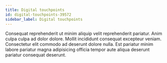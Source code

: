 ```yaml
---
title: Digital touchpoints
id: digital-touchpoints-39572
sidebar_label: Digital touchpoints
---
```


Consequat reprehenderit ut minim aliquip velit reprehenderit pariatur. Anim culpa culpa ad dolor dolore. Mollit incididunt consequat excepteur veniam. Consectetur elit commodo ad deserunt dolore nulla. Est pariatur minim labore pariatur magna adipisicing officia tempor aute aliqua deserunt pariatur consequat deserunt.

